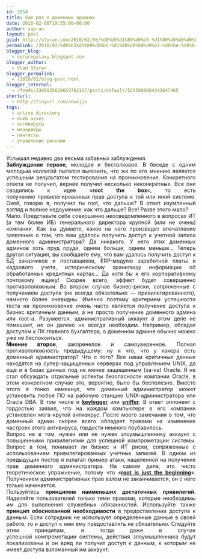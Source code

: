 ```yaml
---
id: 1054
title: Еще раз о доменных админах
date: 2010-02-08T19:55:00+00:00
author: sapran
layout: post
guid: http://styran.com/2010/02/08/%d0%b5%d1%89%d0%b5-%d1%80%d0%b0%d0%b7-%d0%be-%d0%b4%d0%be%d0%bc%d0%b5%d0%bd%d0%bd%d1%8b%d1%85-%d0%b0%d0%b4%d0%bc%d0%b8%d0%bd%d0%b0%d1%85/
permalink: /2010/02/%d0%b5%d1%89%d0%b5-%d1%80%d0%b0%d0%b7-%d0%be-%d0%b4%d0%be%d0%bc%d0%b5%d0%bd%d0%bd%d1%8b%d1%85-%d0%b0%d0%b4%d0%bc%d0%b8%d0%bd%d0%b0%d1%85/
blogger_blog:
  - securegalaxy.blogspot.com
blogger_author:
  - Vlad Styran
blogger_permalink:
  - /2010/02/blog-post.html
blogger_internal:
  - /feeds/3388835630659782197/posts/default/5295608064343647465
shorturl:
  - http://tinyurl.com/oowsjjv
tags:
  - active directory
  - dumb asses
  - антивирусы
  - менеджеры
  - пентесты
  - управление рисками
---
```

<div style="text-align: justify;">
  Услышал недавно два весьма забавных заблуждения.
</div>

<div style="text-align: justify;">
</div>

<div style="text-align: justify;">
  <b>Заблуждение первое</b>, молодое и бестолковое. В беседе с одним молодым коллегой пытался выяснить, что же по его мнению является успешным результатом тестирования на проникновение. Конкретного ответа не получил, вернее получил несколько неконкретных. Все они сводились к идее &#171;<b>root the box</b>&#171;, то есть получению&nbsp;привилегированных&nbsp;прав доступа к той или иной системе. Окей, говорю я, получил ты root, что дальше? В ответ изумленный взгляд и полное недоумение: как что дальше? Все! Разве этого мало?
</div>

<div style="text-align: justify;">
</div>

<div style="text-align: justify;">
  Мало. Представьте себе совершенно&nbsp;неосведомленного&nbsp;в вопросах ИТ (а тем более ИБ) генерального директора крупной (или не очень) компании. Как вы думаете, какое на него произведет впечатление заявление о том, что вам удалось получить доступ к учетной записи доменного администратора? Да никакого. У него этих доменных админов хоть пруд пруди, одним больше, одним меньше&#8230; Теперь другая ситуация, вы сообщаете ему, что вам удалось получить доступ к БД заказчиков и поставщиков, ERP-модулю&nbsp;заработной&nbsp;платы и кадрового учета, историческому хранилищу информации об обработанных кредитных картах&#8230; Да хотя бы к его корпоративному почтовому ящику! Скорее всего, эффект будет совершенно противоположным. Во втором случае бизнес-риски, сопряженные с получением доступа (не всегда обязательно &#8212; привилегированного), намного более очевидны. Именно поэтому критерием успешности теста на проникновение очень часто является получение доступа к бизнес критичным данным, а не просто получение доменного админа или root-а. Разумеется, административный аккаунт в этом деле не помешает, но он далеко не всегда необходим. Например, обладая доступом к ПК главного бухгалтера, о доменном админе обычно можно уже не беспокоиться.
</div>

<div style="text-align: justify;">
</div>

<div style="text-align: justify;">
  <b>Мнение второе</b>, закоренелое и самоуверенное. Полная противоположность предыдущему: ну и что, что у хакера есть доменный администратор? Что с того? Все наши критичные данные находятся на супер-защищенных серверах под управлением UNIX, да еще и в базах данных под не менее защищенным (ха-ха) Oracle. Я не стал обсуждать отдельные аспекты безопасности компании Oracle, в этом конкретном случае это, вероятно, было бы бесполезно. Вместо этого я тонко намекнул, что доменный администратор может установить любое ПО на рабочую станцию UNIX-администратора или Oracle DBA. В том числе и <b><a href="http://en.wikipedia.org/wiki/Keystroke_logging">keylogger</a></b> или <b><a href="http://en.wikipedia.org/wiki/Packet_analyzer">sniffer</a></b>. В ответ оппонент с гордостью заявил, что на каждом компьютере в его компании установлен мега-крутой антивирус. После моего замечания о том, что доменный админ скорее всего обладает правами на изменение настроек этого антивируса, гордости немного поубавилось.
</div>

<div style="text-align: justify;">
</div>

<div style="text-align: justify;">
  Вопрос не в том, нужен или не нужен злоумышленнику аккаунт с повышенными привилегиями для успешной компрометации системы. Вопрос в том, понимает ли бизнес и ИТ риски, сопряженные с использованием привилегированных учетных записей. В одном из предыдущих постов я излагал пример атаки, нацеленной на получение прав доменного администратора. На самом деле, это чисто теоретическое упражнение, потому что &#171;<b><a href="https://docs.google.com/viewer?url=https://www.defcon.org/images/defcon-16/dc16-presentations/defcon-16-valsmith_ames.pdf">root is just the beginning</a></b>&#171;. Получением административных прав взлом не заканчивается, он с него только начинается.
</div>

<div style="text-align: justify;">
</div>

<div style="text-align: justify;">
  Пользуйтесь <b>принципом наименьших достаточных привилегий</b>. Наделяйте пользователей только теми правами, которые необходимы им для выполнения служебных обязанностей. Используйте также <b>принцип обоснованной необходимости</b> в предоставлении доступа к данным. Если сотрудник не использует определенные данные в своей работе, то и доступ к ним ему предоставлять не обязательно. Следуйте этим&nbsp;принципам, и тогда даже в случае успешной&nbsp;компрометации&nbsp;системы,&nbsp;действия&nbsp;злоумышленника&nbsp;будут локализованы и он вряд ли получит доступ к данным, к которым не имеет доступа взломанный им аккаунт.
</div>

<div class="addtoany_share_save_container addtoany_content_bottom">
  <div class="a2a_kit a2a_kit_size_32 addtoany_list a2a_target" id="wpa2a_87">
    <a class="a2a_button_facebook" href="http://www.addtoany.com/add_to/facebook?linkurl=https%3A%2F%2Fblog.styran.com%2F2010%2F02%2F%25d0%25b5%25d1%2589%25d0%25b5-%25d1%2580%25d0%25b0%25d0%25b7-%25d0%25be-%25d0%25b4%25d0%25be%25d0%25bc%25d0%25b5%25d0%25bd%25d0%25bd%25d1%258b%25d1%2585-%25d0%25b0%25d0%25b4%25d0%25bc%25d0%25b8%25d0%25bd%25d0%25b0%25d1%2585%2F&linkname=%D0%95%D1%89%D0%B5%20%D1%80%D0%B0%D0%B7%20%D0%BE%20%D0%B4%D0%BE%D0%BC%D0%B5%D0%BD%D0%BD%D1%8B%D1%85%20%D0%B0%D0%B4%D0%BC%D0%B8%D0%BD%D0%B0%D1%85" title="Facebook" rel="nofollow" target="_blank"></a><a class="a2a_button_twitter" href="http://www.addtoany.com/add_to/twitter?linkurl=https%3A%2F%2Fblog.styran.com%2F2010%2F02%2F%25d0%25b5%25d1%2589%25d0%25b5-%25d1%2580%25d0%25b0%25d0%25b7-%25d0%25be-%25d0%25b4%25d0%25be%25d0%25bc%25d0%25b5%25d0%25bd%25d0%25bd%25d1%258b%25d1%2585-%25d0%25b0%25d0%25b4%25d0%25bc%25d0%25b8%25d0%25bd%25d0%25b0%25d1%2585%2F&linkname=%D0%95%D1%89%D0%B5%20%D1%80%D0%B0%D0%B7%20%D0%BE%20%D0%B4%D0%BE%D0%BC%D0%B5%D0%BD%D0%BD%D1%8B%D1%85%20%D0%B0%D0%B4%D0%BC%D0%B8%D0%BD%D0%B0%D1%85" title="Twitter" rel="nofollow" target="_blank"></a><a class="a2a_button_google_plus" href="http://www.addtoany.com/add_to/google_plus?linkurl=https%3A%2F%2Fblog.styran.com%2F2010%2F02%2F%25d0%25b5%25d1%2589%25d0%25b5-%25d1%2580%25d0%25b0%25d0%25b7-%25d0%25be-%25d0%25b4%25d0%25be%25d0%25bc%25d0%25b5%25d0%25bd%25d0%25bd%25d1%258b%25d1%2585-%25d0%25b0%25d0%25b4%25d0%25bc%25d0%25b8%25d0%25bd%25d0%25b0%25d1%2585%2F&linkname=%D0%95%D1%89%D0%B5%20%D1%80%D0%B0%D0%B7%20%D0%BE%20%D0%B4%D0%BE%D0%BC%D0%B5%D0%BD%D0%BD%D1%8B%D1%85%20%D0%B0%D0%B4%D0%BC%D0%B8%D0%BD%D0%B0%D1%85" title="Google+" rel="nofollow" target="_blank"></a><a class="a2a_button_linkedin" href="http://www.addtoany.com/add_to/linkedin?linkurl=https%3A%2F%2Fblog.styran.com%2F2010%2F02%2F%25d0%25b5%25d1%2589%25d0%25b5-%25d1%2580%25d0%25b0%25d0%25b7-%25d0%25be-%25d0%25b4%25d0%25be%25d0%25bc%25d0%25b5%25d0%25bd%25d0%25bd%25d1%258b%25d1%2585-%25d0%25b0%25d0%25b4%25d0%25bc%25d0%25b8%25d0%25bd%25d0%25b0%25d1%2585%2F&linkname=%D0%95%D1%89%D0%B5%20%D1%80%D0%B0%D0%B7%20%D0%BE%20%D0%B4%D0%BE%D0%BC%D0%B5%D0%BD%D0%BD%D1%8B%D1%85%20%D0%B0%D0%B4%D0%BC%D0%B8%D0%BD%D0%B0%D1%85" title="LinkedIn" rel="nofollow" target="_blank"></a><a class="a2a_dd addtoany_share_save" href="https://www.addtoany.com/share"></a>
  </div>
</div>